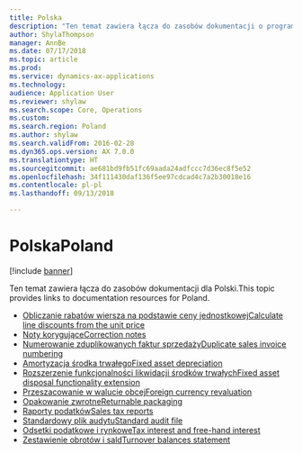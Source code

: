 ```yaml
---
title: Polska
description: "Ten temat zawiera łącza do zasobów dokumentacji o programie Microsoft Dynamics 365 for Finance and Operations dla Polski."
author: ShylaThompson
manager: AnnBe
ms.date: 07/17/2018
ms.topic: article
ms.prod: 
ms.service: dynamics-ax-applications
ms.technology: 
audience: Application User
ms.reviewer: shylaw
ms.search.scope: Core, Operations
ms.custom: 
ms.search.region: Poland
ms.author: shylaw
ms.search.validFrom: 2016-02-28
ms.dyn365.ops.version: AX 7.0.0
ms.translationtype: HT
ms.sourcegitcommit: ae681bd9fb51fc69aada24adfccc7d36ec8f5e52
ms.openlocfilehash: 34f111430daf136f5ee97cdcad4c7a2b30018e16
ms.contentlocale: pl-pl
ms.lasthandoff: 09/13/2018

---
```


# <a name="poland"></a><span data-ttu-id="a2bef-103">Polska</span><span class="sxs-lookup"><span data-stu-id="a2bef-103">Poland</span></span> 

[!include [banner](../includes/banner.md)]

<span data-ttu-id="a2bef-104">Ten temat zawiera łącza do zasobów dokumentacji dla Polski.</span><span class="sxs-lookup"><span data-stu-id="a2bef-104">This topic provides links to documentation resources for Poland.</span></span> 

- [<span data-ttu-id="a2bef-105">Obliczanie rabatów wiersza na podstawie ceny jednostkowej</span><span class="sxs-lookup"><span data-stu-id="a2bef-105">Calculate line discounts from the unit price</span></span>](emea-pol-line-discount-calculation-from-unit-price.md)
- [<span data-ttu-id="a2bef-106">Noty korygujące</span><span class="sxs-lookup"><span data-stu-id="a2bef-106">Correction notes</span></span>](emea-pol-correction-notes.md)
- [<span data-ttu-id="a2bef-107">Numerowanie zduplikowanych faktur sprzedaży</span><span class="sxs-lookup"><span data-stu-id="a2bef-107">Duplicate sales invoice numbering</span></span>](emea-pol-sales-invoice-duplicates-numbering.md)
- [<span data-ttu-id="a2bef-108">Amortyzacja środka trwałego</span><span class="sxs-lookup"><span data-stu-id="a2bef-108">Fixed asset depreciation</span></span>](emea-pol-fixed-assets-depreciation.md)
- [<span data-ttu-id="a2bef-109">Rozszerzenie funkcjonalności likwidacji środków trwałych</span><span class="sxs-lookup"><span data-stu-id="a2bef-109">Fixed asset disposal functionality extension</span></span>](emea-pol-fixed-asset-disposal-functionality-extension.md)
- [<span data-ttu-id="a2bef-110">Przeszacowanie w walucie obcej</span><span class="sxs-lookup"><span data-stu-id="a2bef-110">Foreign currency revaluation</span></span>](emea-foreign-currency-revaluation.md)
- [<span data-ttu-id="a2bef-111">Opakowanie zwrotne</span><span class="sxs-lookup"><span data-stu-id="a2bef-111">Returnable packaging</span></span>](emea-pol-returnable-packages.md)
- [<span data-ttu-id="a2bef-112">Raporty podatków</span><span class="sxs-lookup"><span data-stu-id="a2bef-112">Sales tax reports</span></span>](emea-pol-sales-tax-reports.md)
- [<span data-ttu-id="a2bef-113">Standardowy plik audytu</span><span class="sxs-lookup"><span data-stu-id="a2bef-113">Standard audit file</span></span>](emea-pol-standard-audit-file-saf.md)
- [<span data-ttu-id="a2bef-114">Odsetki podatkowe i rynkowe</span><span class="sxs-lookup"><span data-stu-id="a2bef-114">Tax interest and free-hand interest</span></span>](emea-pol-interest-calculation.md)
- [<span data-ttu-id="a2bef-115">Zestawienie obrotów i sald</span><span class="sxs-lookup"><span data-stu-id="a2bef-115">Turnover balances statement</span></span>](emea-pol-turnover-balances-statement.md)

